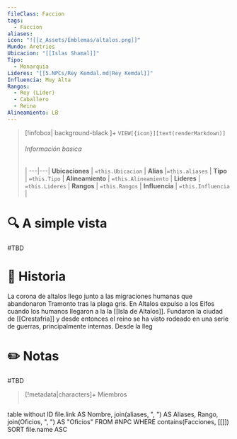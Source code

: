 ```yaml
---
fileClass: Faccion
tags:
  - Faccion
aliases: 
icon: "![[z_Assets/Emblemas/altalos.png]]"
Mundo: Aretries
Ubicacion: "[[Islas Shamal]]"
Tipo:
  - Monarquia
Lideres: "[[5.NPCs/Rey Kemdal.md|Rey Kemdal]]"
Influencia: Muy Alta
Rangos:
  - Rey (Lider)
  - Caballero
  - Reina
Alineamiento: LB
---
```



> [!infobox| background-black ]+
`VIEW[{icon}][text(renderMarkdown)]`
> ###### Información basica
>  |
> ---|---|
>  **Ubicaciones** | `=this.Ubicacion` |
> **Alias** |`=this.aliases` |
> **Tipo** | `=this.Tipo` |
> **Alineamiento** | `=this.Alineamiento` |
> **Lideres** | `=this.Lideres` |
> **Rangos** | `=this.Rangos` |
> **Influencia** | `=this.Influencia` |




# 🔍 A simple vista

#TBD

# 📜 Historia

La corona de altalos llego junto a las migraciones humanas que abandonaron Tramonto tras la plaga gris. En Altalos expulso a los Elfos cuando los humanos llegaron a la la [[Isla de Altalos]]. Fundaron la ciudad de [[Crestafria]] y desde entonces el reino se ha visto rodeado en una serie de guerras, principalmente internas. Desde la lleg

# ✏️ Notas

#TBD

> [!metadata|characters]+ Miembros
> ```dataview
table without ID file.link AS Nombre, join(aliases, ", ") AS Aliases, Rango, join(Oficios, ", ") AS "Oficios"
FROM #NPC
WHERE  contains(Facciones, [[]])
SORT file.name ASC
